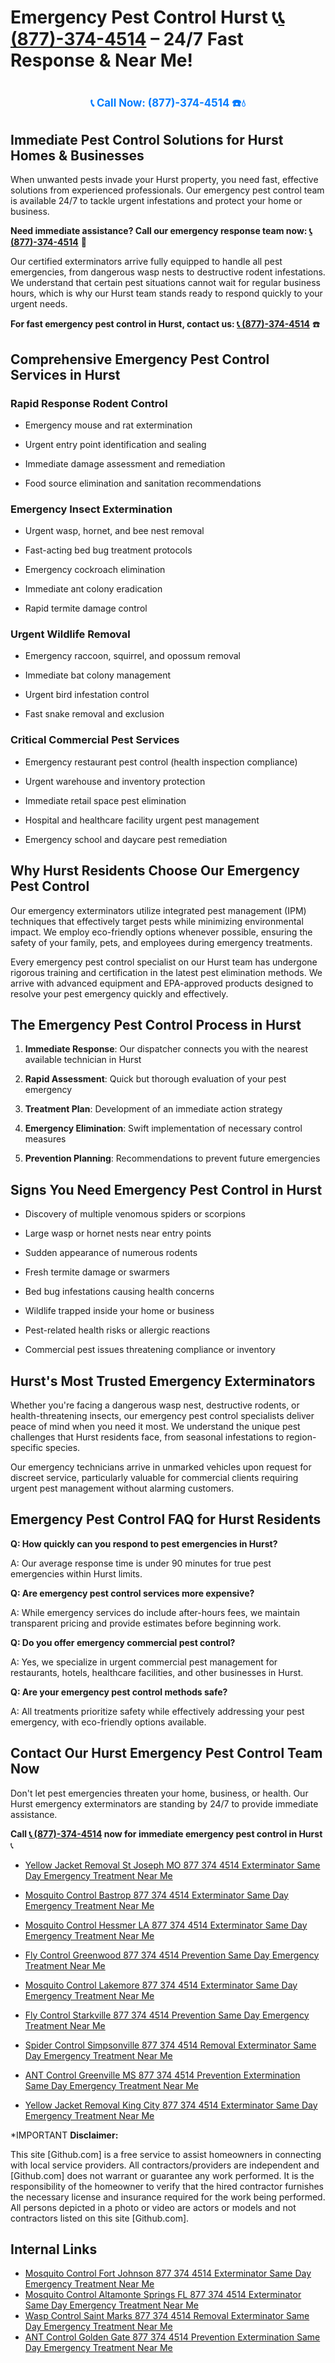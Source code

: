 # Emergency Pest Control Hurst 📞[📞 (877)-374-4514](https://pest-control-4514.netlify.app) – 24/7 Fast Response & Near Me! 
# 

<p align="center" style="font-size: 1.2em; font-weight: bold; margin: 20px 0;">
  <a href="https://pest-control-4514.netlify.app" target="_blank" style="color: #007BFF; text-decoration: none;">📞 Call Now: (877)-374-4514 ☎️💧</a>
</p>

## Immediate Pest Control Solutions for Hurst Homes & Businesses

When unwanted pests invade your Hurst property, you need fast, effective solutions from experienced professionals. Our emergency pest control team is available 24/7 to tackle urgent infestations and protect your home or business.

**Need immediate assistance? Call our emergency response team now: [📞 (877)-374-4514](https://pest-control-4514.netlify.app)** 📱

Our certified exterminators arrive fully equipped to handle all pest emergencies, from dangerous wasp nests to destructive rodent infestations. We understand that certain pest situations cannot wait for regular business hours, which is why our Hurst team stands ready to respond quickly to your urgent needs.

**For fast emergency pest control in Hurst, contact us: [📞 (877)-374-4514](https://pest-control-4514.netlify.app)** ☎️

## Comprehensive Emergency Pest Control Services in Hurst

### Rapid Response Rodent Control

- Emergency mouse and rat extermination  

- Urgent entry point identification and sealing  

- Immediate damage assessment and remediation  

- Food source elimination and sanitation recommendations  

### Emergency Insect Extermination

- Urgent wasp, hornet, and bee nest removal  

- Fast-acting bed bug treatment protocols  

- Emergency cockroach elimination  

- Immediate ant colony eradication  

- Rapid termite damage control  

### Urgent Wildlife Removal

- Emergency raccoon, squirrel, and opossum removal  

- Immediate bat colony management  

- Urgent bird infestation control  

- Fast snake removal and exclusion  

### Critical Commercial Pest Services

- Emergency restaurant pest control (health inspection compliance)  

- Urgent warehouse and inventory protection  

- Immediate retail space pest elimination  

- Hospital and healthcare facility urgent pest management  

- Emergency school and daycare pest remediation  

## Why Hurst Residents Choose Our Emergency Pest Control

Our emergency exterminators utilize integrated pest management (IPM) techniques that effectively target pests while minimizing environmental impact. We employ eco-friendly options whenever possible, ensuring the safety of your family, pets, and employees during emergency treatments.

Every emergency pest control specialist on our Hurst team has undergone rigorous training and certification in the latest pest elimination methods. We arrive with advanced equipment and EPA-approved products designed to resolve your pest emergency quickly and effectively.

## The Emergency Pest Control Process in Hurst

1. **Immediate Response**: Our dispatcher connects you with the nearest available technician in Hurst  

2. **Rapid Assessment**: Quick but thorough evaluation of your pest emergency  

3. **Treatment Plan**: Development of an immediate action strategy  

4. **Emergency Elimination**: Swift implementation of necessary control measures  

5. **Prevention Planning**: Recommendations to prevent future emergencies  

## Signs You Need Emergency Pest Control in Hurst

- Discovery of multiple venomous spiders or scorpions  

- Large wasp or hornet nests near entry points  

- Sudden appearance of numerous rodents  

- Fresh termite damage or swarmers  

- Bed bug infestations causing health concerns  

- Wildlife trapped inside your home or business  

- Pest-related health risks or allergic reactions  

- Commercial pest issues threatening compliance or inventory  

## Hurst's Most Trusted Emergency Exterminators

Whether you're facing a dangerous wasp nest, destructive rodents, or health-threatening insects, our emergency pest control specialists deliver peace of mind when you need it most. We understand the unique pest challenges that Hurst residents face, from seasonal infestations to region-specific species.

Our emergency technicians arrive in unmarked vehicles upon request for discreet service, particularly valuable for commercial clients requiring urgent pest management without alarming customers.

## Emergency Pest Control FAQ for Hurst Residents

**Q: How quickly can you respond to pest emergencies in Hurst?**  

A: Our average response time is under 90 minutes for true pest emergencies within Hurst limits.

**Q: Are emergency pest control services more expensive?**  

A: While emergency services do include after-hours fees, we maintain transparent pricing and provide estimates before beginning work.

**Q: Do you offer emergency commercial pest control?**  

A: Yes, we specialize in urgent commercial pest management for restaurants, hotels, healthcare facilities, and other businesses in Hurst.

**Q: Are your emergency pest control methods safe?**  

A: All treatments prioritize safety while effectively addressing your pest emergency, with eco-friendly options available.

## Contact Our Hurst Emergency Pest Control Team Now

Don't let pest emergencies threaten your home, business, or health. Our Hurst emergency exterminators are standing by 24/7 to provide immediate assistance.

**Call [📞 (877)-374-4514](https://pest-control-4514.netlify.app) now for immediate emergency pest control in Hurst** 📞


- [Yellow Jacket Removal St Joseph MO 877 374 4514 Exterminator Same Day Emergency Treatment Near Me](https://github.com/allyoucaneatsushiin/pest-control/blob/main/Yellow-Jacket-Removal-St-Joseph-MO-877-374-4514-Exterminator-Same-Day-Emergency-Treatment-Near-Me.md)
- [Mosquito Control Bastrop 877 374 4514 Exterminator Same Day Emergency Treatment Near Me](https://github.com/allyoucaneatsushiin/pest-control/blob/main/Mosquito-Control-Bastrop-877-374-4514-Exterminator-Same-Day-Emergency-Treatment-Near-Me.md)
- [Mosquito Control Hessmer LA 877 374 4514 Exterminator Same Day Emergency Treatment Near Me](https://github.com/allyoucaneatsushiin/pest-control/blob/main/Mosquito-Control-Hessmer-LA-877-374-4514-Exterminator-Same-Day-Emergency-Treatment-Near-Me.md)


- [Fly Control Greenwood 877 374 4514 Prevention Same Day Emergency Treatment Near Me](https://github.com/allyoucaneatsushiin/pest-control/blob/main/Fly-Control-Greenwood-877-374-4514-Prevention-Same-Day-Emergency-Treatment-Near-Me.md)
- [Mosquito Control Lakemore 877 374 4514 Exterminator Same Day Emergency Treatment Near Me](https://github.com/allyoucaneatsushiin/pest-control/blob/main/Mosquito-Control-Lakemore-877-374-4514-Exterminator-Same-Day-Emergency-Treatment-Near-Me.md)
- [Fly Control Starkville 877 374 4514 Prevention Same Day Emergency Treatment Near Me](https://github.com/allyoucaneatsushiin/pest-control/blob/main/Fly-Control-Starkville-877-374-4514-Prevention-Same-Day-Emergency-Treatment-Near-Me.md)


- [Spider Control Simpsonville 877 374 4514 Removal Exterminator Same Day Emergency Treatment Near Me](https://github.com/allyoucaneatsushiin/pest-control/blob/main/Spider-Control-Simpsonville-877-374-4514-Removal-Exterminator-Same-Day-Emergency-Treatment-Near-Me.md)
- [ANT Control Greenville MS 877 374 4514 Prevention Extermination Same Day Emergency Treatment Near Me](https://github.com/allyoucaneatsushiin/pest-control/blob/main/ANT-Control-Greenville-MS-877-374-4514-Prevention-Extermination-Same-Day-Emergency-Treatment-Near-Me.md)
- [Yellow Jacket Removal King City 877 374 4514 Exterminator Same Day Emergency Treatment Near Me](https://github.com/allyoucaneatsushiin/pest-control/blob/main/Yellow-Jacket-Removal-King-City-877-374-4514-Exterminator-Same-Day-Emergency-Treatment-Near-Me.md)


*IMPORTANT **Disclaimer:**  

This site [Github.com] is a free service to assist homeowners in connecting with local service providers. All contractors/providers are independent and [Github.com] does not warrant or guarantee any work performed. It is the responsibility of the homeowner to verify that the hired contractor furnishes the necessary license and insurance required for the work being performed. All persons depicted in a photo or video are actors or models and not contractors listed on this site [Github.com].


## Internal Links
- [Mosquito Control Fort Johnson 877 374 4514 Exterminator Same Day Emergency Treatment Near Me](https://github.com/allyoucaneatsushiin/pest-control/blob/main/Mosquito-Control-Fort-Johnson-877-374-4514-Exterminator-Same-Day-Emergency-Treatment-Near-Me.md)
- [Mosquito Control Altamonte Springs FL 877 374 4514 Exterminator Same Day Emergency Treatment Near Me](https://github.com/allyoucaneatsushiin/pest-control/blob/main/Mosquito-Control-Altamonte-Springs-FL-877-374-4514-Exterminator-Same-Day-Emergency-Treatment-Near-Me.md)
- [Wasp Control Saint Marks 877 374 4514 Removal Exterminator Same Day Emergency Treatment Near Me](https://github.com/allyoucaneatsushiin/pest-control/blob/main/Wasp-Control-Saint-Marks-877-374-4514-Removal-Exterminator-Same-Day-Emergency-Treatment-Near-Me.md)
- [ANT Control Golden Gate 877 374 4514 Prevention Extermination Same Day Emergency Treatment Near Me](https://github.com/allyoucaneatsushiin/pest-control/blob/main/ANT-Control-Golden-Gate-877-374-4514-Prevention-Extermination-Same-Day-Emergency-Treatment-Near-Me.md)
